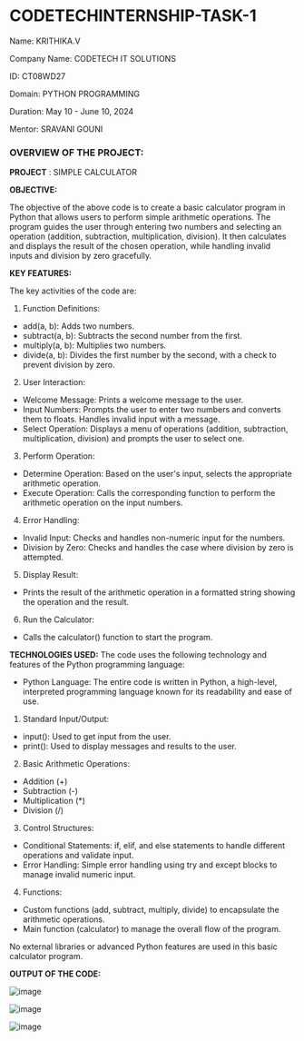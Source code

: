 # CODETECHINTERNSHIP-TASK-1
Name: KRITHIKA.V

Company Name: CODETECH IT SOLUTIONS

ID: CT08WD27

Domain: PYTHON PROGRAMMING

Duration: May 10 - June 10, 2024

Mentor: SRAVANI GOUNI

### **OVERVIEW OF THE PROJECT:**

**PROJECT** :  SIMPLE CALCULATOR

**OBJECTIVE:**

The objective of the above code is to create a basic calculator program in Python that allows users to perform simple arithmetic operations. The program guides the user through entering two numbers and selecting an operation (addition, subtraction, multiplication, division). It then calculates and displays the result of the chosen operation, while handling invalid inputs and division by zero gracefully.

**KEY FEATURES:**

The key activities of the code are:

1. Function Definitions:

- add(a, b): Adds two numbers.
- subtract(a, b): Subtracts the second number from the first.
- multiply(a, b): Multiplies two numbers.
- divide(a, b): Divides the first number by the second, with a check to prevent division by zero.

2. User Interaction:

- Welcome Message: Prints a welcome message to the user.
- Input Numbers: Prompts the user to enter two numbers and converts them to floats. Handles invalid input with a message.
- Select Operation: Displays a menu of operations (addition, subtraction, multiplication, division) and prompts the user to select one.

3. Perform Operation:

- Determine Operation: Based on the user's input, selects the appropriate arithmetic operation.
- Execute Operation: Calls the corresponding function to perform the arithmetic operation on the input numbers.

4. Error Handling:

- Invalid Input: Checks and handles non-numeric input for the numbers.
- Division by Zero: Checks and handles the case where division by zero is attempted.

5. Display Result:

- Prints the result of the arithmetic operation in a formatted string showing the operation and the result.

6. Run the Calculator:

- Calls the calculator() function to start the program.

**TECHNOLOGIES USED:**
The code uses the following technology and features of the Python programming language:

- Python Language: The entire code is written in Python, a high-level, interpreted programming language known for its readability and ease of use.

1. Standard Input/Output:

- input(): Used to get input from the user.
- print(): Used to display messages and results to the user.

2. Basic Arithmetic Operations:

- Addition (+)
- Subtraction (-)
- Multiplication (*)
- Division (/)

3. Control Structures:

- Conditional Statements: if, elif, and else statements to handle different operations and validate input.
- Error Handling: Simple error handling using try and except blocks to manage invalid numeric input.

4. Functions:

- Custom functions (add, subtract, multiply, divide) to encapsulate the arithmetic operations.
- Main function (calculator) to manage the overall flow of the program.

No external libraries or advanced Python features are used in this basic calculator program.
 
**OUTPUT OF THE CODE:**

![image](https://github.com/KRITHIKA-V-2084/CODETECHINTERNSHIP-TASK-1/assets/111370502/6b055e16-9390-43d5-b5d9-b1adac0c9ae0)

![image](https://github.com/KRITHIKA-V-2084/CODETECHINTERNSHIP-TASK-1/assets/111370502/bae07145-c3d4-4d95-824b-5d912f388fd7)

![image](https://github.com/KRITHIKA-V-2084/CODETECHINTERNSHIP-TASK-1/assets/111370502/d25d4c6b-c8b4-48eb-9d61-cd7ba8872027)




